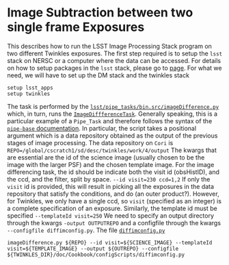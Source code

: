 # Image Subtraction between two single frame Exposures

This describes how to run the LSST Image Processing Stack program on two different Twinkles exposures. The first step required is to setup the `lsst` stack on NERSC or a computer where the data can be accessed. For details on how to setup packages in the `lsst` stack, please go to [page](here). For what we need, we will have to set up the DM stack and the twinkles stack
```
setup lsst_apps
setup twinkles
```
The task is performed by the [`lsst/pipe_tasks/bin.src/imageDifference.py`](https://github.com/lsst/pipe_tasks/blob/master/bin.src/imageDifference.py) which, in turn, runs the [`ImageDiffferenceTask`](https://github.com/lsst/pipe_tasks/blob/master/python/lsst/pipe/tasks/imageDifference.py#L48). Generally speaking, this is a particular example of a `Pipe_Task` and therefore follows the syntax of the [`pipe-base` documentation](https://lsst-web.ncsa.illinois.edu/doxygen/x_masterDoxyDoc/pipe_base.html). In particular, the script takes a positional argument which is a data repository obtained as the output of the previous stages of image processing. The data repository on `Cori` is
`
REPO=/global/cscratch1/sd/desc/twinkles/work/4/output
`
The kwargs that are essential are the id of the science image (usually chosen to be the image with the larger  PSF) and the chosen template image. For the image differencing task, the id should be indicate both the visit id (obsHistID), and the ccd, and the filter, split by space.
`
--id visit=230 ccd=1,2
`
If only the `visit` id is provided, this will result in picking all the exposures in the data repository that satisfy the conditions, and do (an outer product?). However, for Twinkles, we only have a single ccd, so `visit` (specified as an integer) is a complete specification of an exposure. Similarly, the template id must be specified
`
--templateId visit=250
`
We need to specify an output directory through the kwargs  `-output OUTPUTREPO` and a configfile through
the kwargs `--configfile diffimconfig.py`.  The file [`diffimconfig.py`](configScripts/diffimconfig.py)
 
```
imageDifference.py ${REPO} --id visit=${SCIENCE_IMAGE} --templateId visit=${TEMPLATE_IMAGE} --output ${OUTREPO} --configfile ${TWINKLES_DIR}/doc/Cookbook/configScripts/diffimconfig.py
```

 

